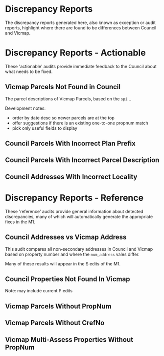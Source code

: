 # Discrepancy Reports

The discrepancy reports generated here, also known as exception or audit reports, highlight where there are found to be differences between Council and Vicmap.

# Discrepancy Reports - Actionable

These 'actionable' audits provide immediate feedback to the Council about what needs to be fixed.

## Vicmap Parcels Not Found in Council

The parcel descriptions of Vicmap Parcels, based on the `spi`...

Development notes:

* order by date desc so newer parcels are at the top
* offer suggestions if there is an existing  one-to-one propnum match
* pick only useful fields to display

## Council Parcels With Incorrect Plan Prefix

## Council Parcels With Incorrect Parcel Description

## Council Addresses With Incorrect Locality

# Discrepancy Reports - Reference

These 'reference' audits provide general information about detected discrepancies, many of which will automatically generate the appropriate fixes in the M1.

## Council Addresses vs Vicmap Address

This audit compares all non-secondary addresses in Council and Vicmap based on property number and where the `num_address` vales differ.

Many of these results will appear in the S edits of the M1.

## Council Properties Not Found In Vicmap

Note: may include current P edits

## Vicmap Parcels Without PropNum

## Vicmap Parcels Without CrefNo

## Vicmap Multi-Assess Properties Without PropNum

